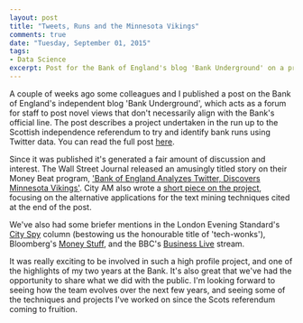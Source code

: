 ```yaml
---
layout: post
title: "Tweets, Runs and the Minnesota Vikings"
comments: true
date: "Tuesday, September 01, 2015"
tags:
- Data Science
excerpt: Post for the Bank of England's blog 'Bank Underground' on a project using Twitter data to try and identify Bank runs in the run up to the Scottish independence referendum
---
```


A couple of weeks ago some colleagues and I published a post on the Bank of England's independent blog 'Bank Underground', which acts as a forum for staff to post novel views that don't necessarily align with the Bank's official line. The post describes a project undertaken in the run up to the Scottish independence referendum to try and identify bank runs using Twitter data. You can read the full post <a href="http://bankunderground.co.uk/2015/08/18/tweets-runs-and-the-minnesota-vikings/" target="blank">here</a>.

Since it was published it's generated a fair amount of discussion and interest. The Wall Street Journal released an amusingly titled story on their Money Beat program, ['Bank of England Analyzes Twitter, Discovers Minnesota Vikings'](http://blogs.wsj.com/moneybeat/2015/08/18/bank-of-england-analyzes-twitter-discovers-minnesota-vikings/). City AM also wrote a [short piece on the project](http://www.cityam.com/222524/bank-england-analysts-believe-twitter-could-help-predict-bank-run-early-signs-unemployment), focusing on the alternative applications for the text mining techniques cited at the end of the post.

We've also had some briefer mentions in the London Evening Standard's [City Spy](http://www.standard.co.uk/business/city-spy-oh-mother-would-ms-pick-laura-wade-gery-as-marc-bollands-successor-a2917906.html) column (bestowing us the honourable title of 'tech-wonks'), Bloomberg's [Money Stuff](http://www.bloombergview.com/articles/2015-08-19/cool-derivatives-and-bank-consultants), and the BBC's [Business Live](http://www.bbc.co.uk/news/live/business-33905648) stream.

It was really exciting to be involved in such a high profile project, and one of the highlights of my two years at the Bank. It's also great that we've had the opportunity to share what we did with the public. I'm looking forward to seeing how the team evolves over the next few years, and seeing some of the techniques and projects I've worked on since the Scots referendum coming to fruition.
